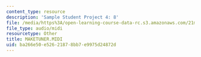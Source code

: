 ```yaml
---
content_type: resource
description: 'Sample Student Project 4: 8'
file: /media/https%3A/open-learning-course-data-rc.s3.amazonaws.com/21m-113-developing-musical-structures-fall-2002/ba266e50e52621878bb7e9975d24872d_MAKETUNER.MIDI
file_type: audio/midi
resourcetype: Other
title: MAKETUNER.MIDI
uid: ba266e50-e526-2187-8bb7-e9975d24872d
---
```

